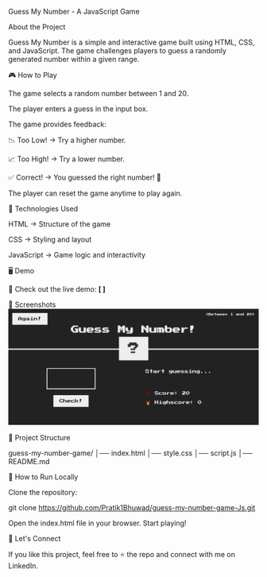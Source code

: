 Guess My Number - A JavaScript Game

About the Project

Guess My Number is a simple and interactive game built using HTML, CSS, and JavaScript. The game challenges players to guess a randomly generated number within a given range.


🎮 How to Play

The game selects a random number between 1 and 20.

The player enters a guess in the input box.


The game provides feedback:

📉 Too Low! → Try a higher number.

📈 Too High! → Try a lower number.

✅ Correct! → You guessed the right number! 🎉

The player can reset the game anytime to play again.


🔧 Technologies Used

HTML → Structure of the game

CSS → Styling and layout

JavaScript → Game logic and interactivity


🖥️ Demo

🎥 Check out the live demo: **[  ]**  

📸 Screenshots
![Project Screenshot](js_P2.PNG)  

📂 Project Structure

guess-my-number-game/
│── index.html
│── style.css
│── script.js
│── README.md


📜 How to Run Locally

Clone the repository:

git clone https://github.com/Pratik1Bhuwad/guess-my-number-game-Js.git

Open the index.html file in your browser.
Start playing! 

🙌 Let's Connect

If you like this project, feel free to ⭐ the repo and connect with me on LinkedIn.
